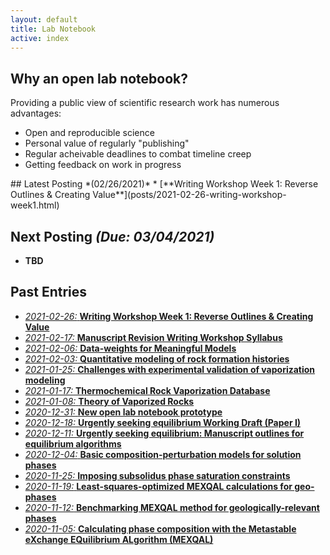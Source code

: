 ```yaml
---
layout: default
title: Lab Notebook
active: index
---
```


## Why an open lab notebook?
Providing a public view of scientific research work has numerous advantages:

* Open and reproducible science
* Personal value of regularly "publishing"
* Regular acheivable deadlines to combat timeline creep
* Getting feedback on work in progress

<div class="box" markdown="1">
## Latest Posting *(02/26/2021)*
* [**Writing Workshop Week 1: Reverse Outlines & Creating Value**](posts/2021-02-26-writing-workshop-week1.html)

## Next Posting *(Due: 03/04/2021)*
* **TBD**

</div>

## Past Entries
* [*2021-02-26:* **Writing Workshop Week 1: Reverse Outlines & Creating Value**](posts/2021-02-26-writing-workshop-week1.html)
* [*2021-02-17:* **Manuscript Revision Writing Workshop Syllabus**](posts/2021-02-17-writing-workshop-syllabus.html)
* [*2021-02-06:* **Data-weights for Meaningful Models**](posts/2021-02-06-meaningful-data-weights.html)
* [*2021-02-03:* **Quantitative modeling of rock formation histories**](posts/2021-02-03-rock-fitness-metric.html)
* [*2021-01-25:* **Challenges with experimental validation of vaporization modeling**](posts/2021-01-25-vaporock-validation-challenges.html)
* [*2021-01-17:* **Thermochemical Rock Vaporization Database**](posts/2021-01-17-thermochem-vapor-database.html)
* [*2021-01-08:* **Theory of Vaporized Rocks**](posts/2021-01-08-vapor-rock-theory.html)
* [*2020-12-31:* **New open lab notebook prototype**](posts/2020-12-31-new-lab-book.html)
* [*2020-12-18:* **Urgently seeking equilibrium Working Draft (Paper I)**](posts/2020-12-18-equilibrium-paper-draft.html)
* [*2020-12-11:* **Urgently seeking equilibrium: Manuscript outlines for equilibrium algorithms**](posts/2020-12-11-equilibrium-paper-outlines.html)
* [*2020-12-04:* **Basic composition-perturbation models for solution phases**](posts/2020-12-04-basic-solution-perturbation-models.html)
* [*2020-11-25:* **Imposing subsolidus phase saturation constraints**](posts/2020-11-25-subsolidus-saturation-constraints.html)
* [*2020-11-19:* **Least-squares-optimized MEXQAL calculations for geo-phases**](posts/2020-11-19-MEXQAL-rapid-geo-benchmark.html)
* [*2020-11-12:* **Benchmarking MEXQAL method for geologically-relevant phases**](posts/2020-11-12-MEXQAL-geo-application.html)
* [*2020-11-05:* **Calculating phase composition with the Metastable eXchange EQuilibrium ALgorithm (MEXQAL)**](posts/2020-11-05-MEXQAL.html)
